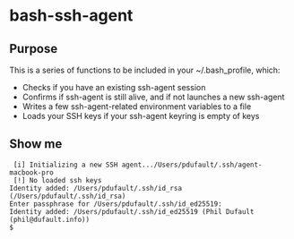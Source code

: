 # bash-ssh-agent

## Purpose

This is a series of functions to be included in your ~/.bash_profile, which:
* Checks if you have an existing ssh-agent session
* Confirms if ssh-agent is still alive, and if not launches a new ssh-agent
* Writes a few ssh-agent-related environment variables to a file
* Loads your SSH keys if your ssh-agent keyring is empty of keys

## Show me

```
 [i] Initializing a new SSH agent.../Users/pdufault/.ssh/agent-macbook-pro
 [!] No loaded ssh keys
Identity added: /Users/pdufault/.ssh/id_rsa (/Users/pdufault/.ssh/id_rsa)
Enter passphrase for /Users/pdufault/.ssh/id_ed25519:
Identity added: /Users/pdufault/.ssh/id_ed25519 (Phil Dufault (phil@dufault.info))
$
```
